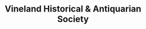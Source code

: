 ---
layout: repo
title: "Vineland Historical & Antiquarian Society"
id: 12680
permalink: repos/12680/
---